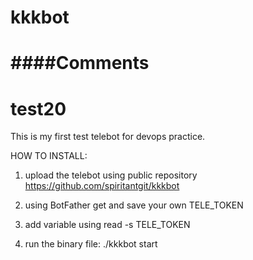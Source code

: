 # kkkbot
# ####Comments
# test20

This is my first test telebot for devops practice.

HOW TO INSTALL:

1) upload the telebot using public repository 
https://github.com/spiritantgit/kkkbot

2) using BotFather get and save your own TELE_TOKEN

4) add variable using 
read -s TELE_TOKEN

5) run the binary file:
./kkkbot start